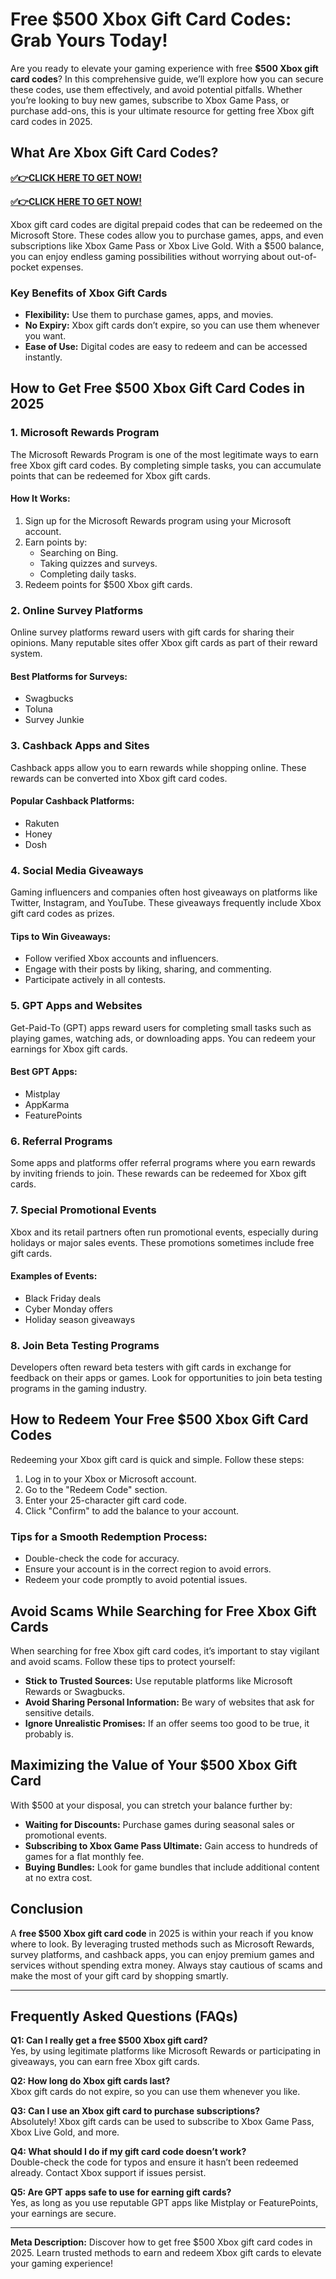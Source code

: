 # **Free $500 Xbox Gift Card Codes: Grab Yours Today!**

Are you ready to elevate your gaming experience with free **$500 Xbox gift card codes**? In this comprehensive guide, we’ll explore how you can secure these codes, use them effectively, and avoid potential pitfalls. Whether you’re looking to buy new games, subscribe to Xbox Game Pass, or purchase add-ons, this is your ultimate resource for getting free Xbox gift card codes in 2025.

## **What Are Xbox Gift Card Codes?**

**[✅👉CLICK HERE TO GET NOW!](https://rosofferzone.com/allgiftcard/)**

**[✅👉CLICK HERE TO GET NOW!](https://rosofferzone.com/allgiftcard/)**

Xbox gift card codes are digital prepaid codes that can be redeemed on the Microsoft Store. These codes allow you to purchase games, apps, and even subscriptions like Xbox Game Pass or Xbox Live Gold. With a $500 balance, you can enjoy endless gaming possibilities without worrying about out-of-pocket expenses.

### **Key Benefits of Xbox Gift Cards**

- **Flexibility:** Use them to purchase games, apps, and movies.
- **No Expiry:** Xbox gift cards don’t expire, so you can use them whenever you want.
- **Ease of Use:** Digital codes are easy to redeem and can be accessed instantly.

## **How to Get Free $500 Xbox Gift Card Codes in 2025**

### **1. Microsoft Rewards Program**

The Microsoft Rewards Program is one of the most legitimate ways to earn free Xbox gift card codes. By completing simple tasks, you can accumulate points that can be redeemed for Xbox gift cards.

#### **How It Works:**

1. Sign up for the Microsoft Rewards program using your Microsoft account.
2. Earn points by:
   - Searching on Bing.
   - Taking quizzes and surveys.
   - Completing daily tasks.
3. Redeem points for $500 Xbox gift cards.

### **2. Online Survey Platforms**

Online survey platforms reward users with gift cards for sharing their opinions. Many reputable sites offer Xbox gift cards as part of their reward system.

#### **Best Platforms for Surveys:**

- Swagbucks
- Toluna
- Survey Junkie

### **3. Cashback Apps and Sites**

Cashback apps allow you to earn rewards while shopping online. These rewards can be converted into Xbox gift card codes.

#### **Popular Cashback Platforms:**

- Rakuten
- Honey
- Dosh

### **4. Social Media Giveaways**

Gaming influencers and companies often host giveaways on platforms like Twitter, Instagram, and YouTube. These giveaways frequently include Xbox gift card codes as prizes.

#### **Tips to Win Giveaways:**

- Follow verified Xbox accounts and influencers.
- Engage with their posts by liking, sharing, and commenting.
- Participate actively in all contests.

### **5. GPT Apps and Websites**

Get-Paid-To (GPT) apps reward users for completing small tasks such as playing games, watching ads, or downloading apps. You can redeem your earnings for Xbox gift cards.

#### **Best GPT Apps:**

- Mistplay
- AppKarma
- FeaturePoints

### **6. Referral Programs**

Some apps and platforms offer referral programs where you earn rewards by inviting friends to join. These rewards can be redeemed for Xbox gift cards.

### **7. Special Promotional Events**

Xbox and its retail partners often run promotional events, especially during holidays or major sales events. These promotions sometimes include free gift cards.

#### **Examples of Events:**

- Black Friday deals
- Cyber Monday offers
- Holiday season giveaways

### **8. Join Beta Testing Programs**

Developers often reward beta testers with gift cards in exchange for feedback on their apps or games. Look for opportunities to join beta testing programs in the gaming industry.

## **How to Redeem Your Free $500 Xbox Gift Card Codes**

Redeeming your Xbox gift card is quick and simple. Follow these steps:

1. Log in to your Xbox or Microsoft account.
2. Go to the "Redeem Code" section.
3. Enter your 25-character gift card code.
4. Click "Confirm" to add the balance to your account.

### **Tips for a Smooth Redemption Process:**

- Double-check the code for accuracy.
- Ensure your account is in the correct region to avoid errors.
- Redeem your code promptly to avoid potential issues.

## **Avoid Scams While Searching for Free Xbox Gift Cards**

When searching for free Xbox gift card codes, it’s important to stay vigilant and avoid scams. Follow these tips to protect yourself:

- **Stick to Trusted Sources:** Use reputable platforms like Microsoft Rewards or Swagbucks.
- **Avoid Sharing Personal Information:** Be wary of websites that ask for sensitive details.
- **Ignore Unrealistic Promises:** If an offer seems too good to be true, it probably is.

## **Maximizing the Value of Your $500 Xbox Gift Card**

With $500 at your disposal, you can stretch your balance further by:

- **Waiting for Discounts:** Purchase games during seasonal sales or promotional events.
- **Subscribing to Xbox Game Pass Ultimate:** Gain access to hundreds of games for a flat monthly fee.
- **Buying Bundles:** Look for game bundles that include additional content at no extra cost.

## **Conclusion**

A **free $500 Xbox gift card code** in 2025 is within your reach if you know where to look. By leveraging trusted methods such as Microsoft Rewards, survey platforms, and cashback apps, you can enjoy premium games and services without spending extra money. Always stay cautious of scams and make the most of your gift card by shopping smartly.

---

## **Frequently Asked Questions (FAQs)**

**Q1: Can I really get a free $500 Xbox gift card?**  
Yes, by using legitimate platforms like Microsoft Rewards or participating in giveaways, you can earn free Xbox gift cards.

**Q2: How long do Xbox gift cards last?**  
Xbox gift cards do not expire, so you can use them whenever you like.

**Q3: Can I use an Xbox gift card to purchase subscriptions?**  
Absolutely! Xbox gift cards can be used to subscribe to Xbox Game Pass, Xbox Live Gold, and more.

**Q4: What should I do if my gift card code doesn’t work?**  
Double-check the code for typos and ensure it hasn’t been redeemed already. Contact Xbox support if issues persist.

**Q5: Are GPT apps safe to use for earning gift cards?**  
Yes, as long as you use reputable GPT apps like Mistplay or FeaturePoints, your earnings are secure.

---

**Meta Description:** Discover how to get free $500 Xbox gift card codes in 2025. Learn trusted methods to earn and redeem Xbox gift cards to elevate your gaming experience!

